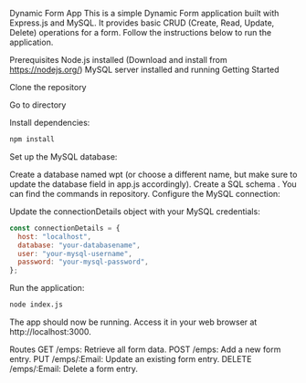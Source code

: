Dynamic Form App
This is a simple Dynamic Form application built with Express.js and MySQL. It provides basic CRUD (Create, Read, Update, Delete) operations for a form. Follow the instructions below to run the application.

Prerequisites
Node.js installed (Download and install from https://nodejs.org/)
MySQL server installed and running
Getting Started

Clone the repository

Go to directory

Install dependencies:
```bash
npm install
```

Set up the MySQL database:

Create a database named wpt (or choose a different name, but make sure to update the database field in app.js accordingly).
Create a SQL schema . You can find the commands in repository.
Configure the MySQL connection:

Update the connectionDetails object with your MySQL credentials:

```javascript
const connectionDetails = {
  host: "localhost",
  database: "your-databasename",
  user: "your-mysql-username",
  password: "your-mysql-password",
};
```

Run the application:

```bash
node index.js
```
The app should now be running. Access it in your web browser at http://localhost:3000.

Routes
GET /emps: Retrieve all form data.
POST /emps: Add a new form entry.
PUT /emps/:Email: Update an existing form entry.
DELETE /emps/:Email: Delete a form entry.
